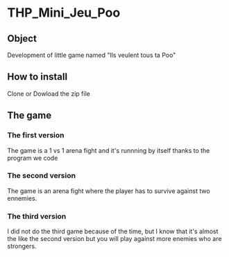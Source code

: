 # THP_Mini_Jeu_Poo

## Object
Development of little game named "Ils veulent tous ta Poo" 

## How to install 

Clone or Dowload the zip file 

## The game 

### The first version 
The game is a 1 vs 1 arena fight and it's runnning by itself thanks to the program we code

### The second version 
The game is an arena fight where the player has to survive against two ennemies. 

### The third version 
I did not do the third game because of the time, but I know that it's almost the like the second version but you will play against more enemies who are strongers.   
